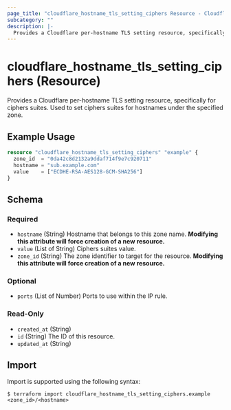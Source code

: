 ```yaml
---
page_title: "cloudflare_hostname_tls_setting_ciphers Resource - Cloudflare"
subcategory: ""
description: |-
  Provides a Cloudflare per-hostname TLS setting resource, specifically for ciphers suites. Used to set ciphers suites for hostnames under the specified zone.
---
```


# cloudflare_hostname_tls_setting_ciphers (Resource)

Provides a Cloudflare per-hostname TLS setting resource, specifically for ciphers suites. Used to set ciphers suites for hostnames under the specified zone.

## Example Usage

```terraform
resource "cloudflare_hostname_tls_setting_ciphers" "example" {
  zone_id  = "0da42c8d2132a9ddaf714f9e7c920711"
  hostname = "sub.example.com"
  value    = ["ECDHE-RSA-AES128-GCM-SHA256"]
}
```
<!-- schema generated by tfplugindocs -->
## Schema

### Required

- `hostname` (String) Hostname that belongs to this zone name. **Modifying this attribute will force creation of a new resource.**
- `value` (List of String) Ciphers suites value.
- `zone_id` (String) The zone identifier to target for the resource. **Modifying this attribute will force creation of a new resource.**

### Optional

- `ports` (List of Number) Ports to use within the IP rule.

### Read-Only

- `created_at` (String)
- `id` (String) The ID of this resource.
- `updated_at` (String)

## Import

Import is supported using the following syntax:

```shell
$ terraform import cloudflare_hostname_tls_setting_ciphers.example <zone_id>/<hostname>
```
